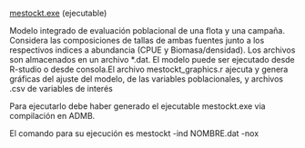 [mestockt.exe](https://drive.google.com/file/d/16gjcYu_fi_r5XeVBU99heYhGPffBMnyw/view?usp=drive_link)
  (ejecutable)

Modelo integrado de evaluación poblacional de una flota y una campaña. Considera las composiciones de tallas de ambas fuentes junto a los respectivos indices a abundancia (CPUE y Biomasa/densidad). Los archivos son almacenados en un archivo *.dat. El modelo puede ser ejecutado desde R-studio o desde consola.El archivo mestockt_graphics.r ajecuta y genera gráficas del ajuste del modelo, de las variables poblacionales, y archivos .csv de variables de interés 

Para ejecutarlo debe haber generado el ejecutable mestockt.exe via compilación en ADMB.

El comando para su ejecución es mestockt -ind NOMBRE.dat -nox

